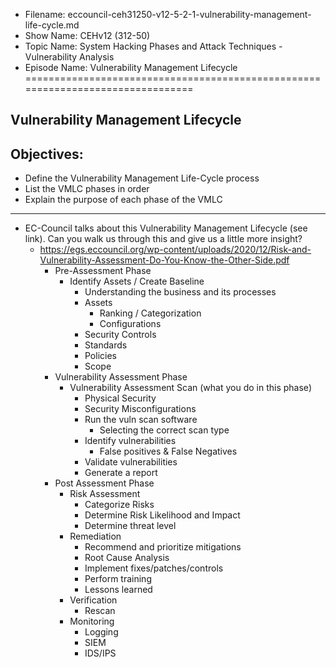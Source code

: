 - Filename: eccouncil-ceh31250-v12-5-2-1-vulnerability-management-life-cycle.md
- Show Name: CEHv12 (312-50)
- Topic Name: System Hacking Phases and Attack Techniques - Vulnerability Analysis
- Episode Name: Vulnerability Management Lifecycle
================================================================================


Vulnerability Management Lifecycle
--------------------------------------------------------------------------------

Objectives:
--------------------------------------------------------------------------------
- Define the Vulnerability Management Life-Cycle process
- List the VMLC phases in order
- Explain the purpose of each phase of the VMLC
--------------------------------------------------------------------------------

+ EC-Council talks about this Vulnerability Management Lifecycle (see link).
  Can you walk us through this and give us a little more insight?
  - https://egs.eccouncil.org/wp-content/uploads/2020/12/Risk-and-Vulnerability-Assessment-Do-You-Know-the-Other-Side.pdf
    + Pre-Assessment Phase
      - Identify Assets / Create Baseline
        + Understanding the business and its processes
        + Assets
          - Ranking / Categorization
          - Configurations
        + Security Controls
        + Standards
        + Policies
        + Scope
    + Vulnerability Assessment Phase
      - Vulnerability Assessment Scan (what you do in this phase)
        + Physical Security
        + Security Misconfigurations
        + Run the vuln scan software
          - Selecting the correct scan type
        + Identify vulnerabilities
          - False positives & False Negatives
        + Validate vulnerabilities
        + Generate a report
    + Post Assessment Phase
      - Risk Assessment
        + Categorize Risks
        + Determine Risk Likelihood and Impact
        + Determine threat level
      - Remediation
        + Recommend and prioritize mitigations
        + Root Cause Analysis
        + Implement fixes/patches/controls
        + Perform training
        + Lessons learned  
      - Verification
        + Rescan
      - Monitoring
        + Logging
        + SIEM
        + IDS/IPS 
